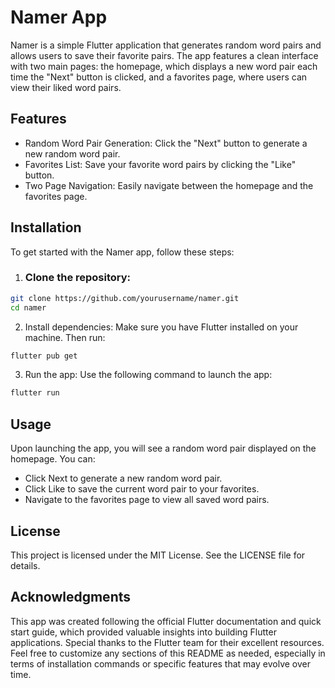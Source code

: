 # Namer App

Namer is a simple Flutter application that generates random word pairs and allows users to save their favorite pairs. The app features a clean interface with two main pages: the homepage, which displays a new word pair each time the "Next" button is clicked, and a favorites 
page, where users can view their liked word pairs.

## Features

- Random Word Pair Generation: Click the "Next" button to generate a new random word pair.
- Favorites List: Save your favorite word pairs by clicking the "Like" button.
- Two Page Navigation: Easily navigate between the homepage and the favorites page.

## Installation

To get started with the Namer app, follow these steps:
1. ### Clone the repository:

``` bash
git clone https://github.com/yourusername/namer.git
cd namer
```

2. Install dependencies:
Make sure you have Flutter installed on your machine. Then run:

``` bash
flutter pub get
```

3. Run the app:
Use the following command to launch the app:

``` bash
flutter run
```

## Usage
Upon launching the app, you will see a random word pair displayed on the homepage. You can:
- Click Next to generate a new random word pair.
- Click Like to save the current word pair to your favorites.
- Navigate to the favorites page to view all saved word pairs.

## License
This project is licensed under the MIT License. See the LICENSE file for details.

## Acknowledgments
This app was created following the official Flutter documentation and quick start guide, which provided valuable insights into building Flutter applications. Special thanks to the Flutter team for their excellent resources. Feel free to customize any sections of this README as needed, especially in terms of installation commands or specific features that may evolve over time.